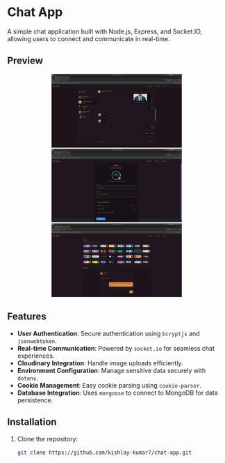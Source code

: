 # Chat App

A simple chat application built with Node.js, Express, and Socket.IO, allowing users to connect and communicate in real-time.

## Preview

<p align="center">
  <img src="chat.png" alt="Chat Interface" width="300" title="This is the Chat Interface." />
  <img src="profile.png" alt="Profile Page" width="300" title="This is the Profile Page." />
  <img src="setting.png" alt="Settings Page" width="300" title="This is the Settings Page." />
</p>

## Features

- **User Authentication**: Secure authentication using `bcryptjs` and `jsonwebtoken`.
- **Real-time Communication**: Powered by `socket.io` for seamless chat experiences.
- **Cloudinary Integration**: Handle image uploads efficiently.
- **Environment Configuration**: Manage sensitive data securely with `dotenv`.
- **Cookie Management**: Easy cookie parsing using `cookie-parser`.
- **Database Integration**: Uses `mongoose` to connect to MongoDB for data persistence.

## Installation

1. Clone the repository:
   ```bash
   git clone https://github.com/kishlay-kumar7/chat-app.git
   ```
